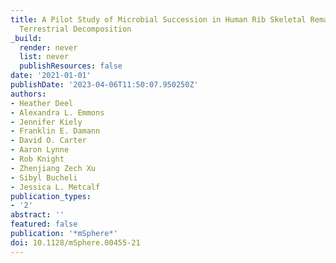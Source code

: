 ```yaml
---
title: A Pilot Study of Microbial Succession in Human Rib Skeletal Remains during
  Terrestrial Decomposition
_build:
  render: never
  list: never
  publishResources: false
date: '2021-01-01'
publishDate: '2023-04-06T11:50:07.950250Z'
authors:
- Heather Deel
- Alexandra L. Emmons
- Jennifer Kiely
- Franklin E. Damann
- David O. Carter
- Aaron Lynne
- Rob Knight
- Zhenjiang Zech Xu
- Sibyl Bucheli
- Jessica L. Metcalf
publication_types:
- '2'
abstract: ''
featured: false
publication: '*mSphere*'
doi: 10.1128/mSphere.00455-21
---
```



